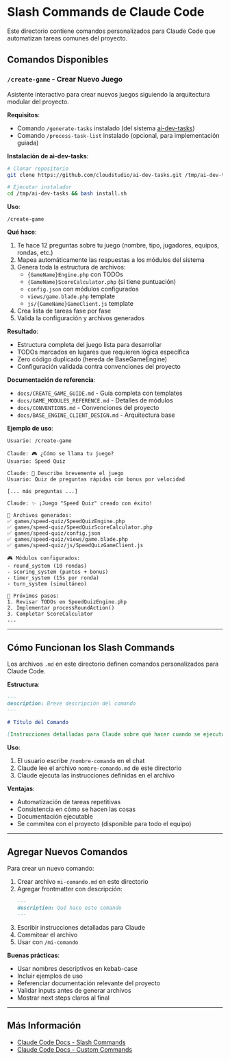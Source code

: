 # Slash Commands de Claude Code

Este directorio contiene comandos personalizados para Claude Code que automatizan tareas comunes del proyecto.

## Comandos Disponibles

### `/create-game` - Crear Nuevo Juego

Asistente interactivo para crear nuevos juegos siguiendo la arquitectura modular del proyecto.

**Requisitos**:
- Comando `/generate-tasks` instalado (del sistema [ai-dev-tasks](https://github.com/cloudstudio/ai-dev-tasks))
- Comando `/process-task-list` instalado (opcional, para implementación guiada)

**Instalación de ai-dev-tasks**:
```bash
# Clonar repositorio
git clone https://github.com/cloudstudio/ai-dev-tasks.git /tmp/ai-dev-tasks

# Ejecutar instalador
cd /tmp/ai-dev-tasks && bash install.sh
```

**Uso**:
```
/create-game
```

**Qué hace**:
1. Te hace 12 preguntas sobre tu juego (nombre, tipo, jugadores, equipos, rondas, etc.)
2. Mapea automáticamente las respuestas a los módulos del sistema
3. Genera toda la estructura de archivos:
   - `{GameName}Engine.php` con TODOs
   - `{GameName}ScoreCalculator.php` (si tiene puntuación)
   - `config.json` con módulos configurados
   - `views/game.blade.php` template
   - `js/{GameName}GameClient.js` template
4. Crea lista de tareas fase por fase
5. Valida la configuración y archivos generados

**Resultado**:
- Estructura completa del juego lista para desarrollar
- TODOs marcados en lugares que requieren lógica específica
- Zero código duplicado (hereda de BaseGameEngine)
- Configuración validada contra convenciones del proyecto

**Documentación de referencia**:
- `docs/CREATE_GAME_GUIDE.md` - Guía completa con templates
- `docs/GAME_MODULES_REFERENCE.md` - Detalles de módulos
- `docs/CONVENTIONS.md` - Convenciones del proyecto
- `docs/BASE_ENGINE_CLIENT_DESIGN.md` - Arquitectura base

**Ejemplo de uso**:
```
Usuario: /create-game

Claude: 🎮 ¿Cómo se llama tu juego?
Usuario: Speed Quiz

Claude: 📝 Describe brevemente el juego
Usuario: Quiz de preguntas rápidas con bonus por velocidad

[... más preguntas ...]

Claude: ✨ ¡Juego "Speed Quiz" creado con éxito!

📂 Archivos generados:
✅ games/speed-quiz/SpeedQuizEngine.php
✅ games/speed-quiz/SpeedQuizScoreCalculator.php
✅ games/speed-quiz/config.json
✅ games/speed-quiz/views/game.blade.php
✅ games/speed-quiz/js/SpeedQuizGameClient.js

🎮 Módulos configurados:
- round_system (10 rondas)
- scoring_system (puntos + bonus)
- timer_system (15s por ronda)
- turn_system (simultáneo)

📝 Próximos pasos:
1. Revisar TODOs en SpeedQuizEngine.php
2. Implementar processRoundAction()
3. Completar ScoreCalculator
...
```

---

## Cómo Funcionan los Slash Commands

Los archivos `.md` en este directorio definen comandos personalizados para Claude Code.

**Estructura**:
```markdown
---
description: Breve descripción del comando
---

# Título del Comando

[Instrucciones detalladas para Claude sobre qué hacer cuando se ejecuta el comando]
```

**Uso**:
1. El usuario escribe `/nombre-comando` en el chat
2. Claude lee el archivo `nombre-comando.md` de este directorio
3. Claude ejecuta las instrucciones definidas en el archivo

**Ventajas**:
- Automatización de tareas repetitivas
- Consistencia en cómo se hacen las cosas
- Documentación ejecutable
- Se commitea con el proyecto (disponible para todo el equipo)

---

## Agregar Nuevos Comandos

Para crear un nuevo comando:

1. Crear archivo `mi-comando.md` en este directorio
2. Agregar frontmatter con descripción:
   ```markdown
   ---
   description: Qué hace este comando
   ---
   ```
3. Escribir instrucciones detalladas para Claude
4. Commitear el archivo
5. Usar con `/mi-comando`

**Buenas prácticas**:
- Usar nombres descriptivos en kebab-case
- Incluir ejemplos de uso
- Referenciar documentación relevante del proyecto
- Validar inputs antes de generar archivos
- Mostrar next steps claros al final

---

## Más Información

- [Claude Code Docs - Slash Commands](https://docs.claude.com/claude-code)
- [Claude Code Docs - Custom Commands](https://docs.claude.com/claude-code/custom-commands)
